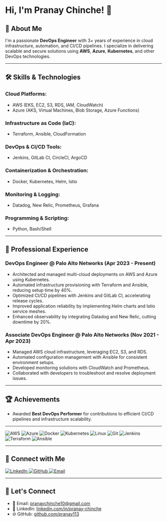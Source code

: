 # Hi, I'm Pranay Chinche! 👋

## 🚀 About Me
I'm a passionate **DevOps Engineer** with 3+ years of experience in cloud infrastructure, automation, and CI/CD pipelines. I specialize in delivering scalable and secure solutions using **AWS**, **Azure**, **Kubernetes**, and other DevOps technologies.

---

## 🛠️ Skills & Technologies

### **Cloud Platforms:**  
- AWS (EKS, EC2, S3, RDS, IAM, CloudWatch)  
- Azure (AKS, Virtual Machines, Blob Storage, Azure Functions)  

### **Infrastructure as Code (IaC):**  
- Terraform, Ansible, CloudFormation

### **DevOps & CI/CD Tools:**  
- Jenkins, GitLab CI, CircleCI, ArgoCD

### **Containerization & Orchestration:**  
- Docker, Kubernetes, Helm, Istio

### **Monitoring & Logging:**  
- Datadog, New Relic, Prometheus, Grafana

### **Programming & Scripting:**  
- Python, Bash/Shell

---

## 🌟 Professional Experience

### **DevOps Engineer @ Palo Alto Networks (Apr 2023 - Present)**
- Architected and managed multi-cloud deployments on AWS and Azure using Kubernetes.
- Automated infrastructure provisioning with Terraform and Ansible, reducing setup time by 40%.
- Optimized CI/CD pipelines with Jenkins and GitLab CI, accelerating release cycles.
- Improved application reliability by implementing Helm charts and Istio service meshes.
- Enhanced observability by integrating Datadog and New Relic, cutting downtime by 20%.

### **Associate DevOps Engineer @ Palo Alto Networks (Nov 2021 - Apr 2023)**
- Managed AWS cloud infrastructure, leveraging EC2, S3, and RDS.
- Automated configuration management with Ansible for consistent environment setups.
- Developed monitoring solutions with CloudWatch and Prometheus.
- Collaborated with developers to troubleshoot and resolve deployment issues.

---

## 🏆 Achievements
- Awarded **Best DevOps Performer** for contributions to efficient CI/CD pipelines and infrastructure scalability.

---

<p align="left">
  <img src="https://img.shields.io/badge/AWS-%23FF9900.svg?style=for-the-badge&logo=amazon-aws&logoColor=white" alt="AWS" />
  <img src="https://img.shields.io/badge/Azure-%230072C6.svg?style=for-the-badge&logo=microsoft-azure&logoColor=white" alt="Azure" />
  <img src="https://img.shields.io/badge/Docker-%232496ED.svg?style=for-the-badge&logo=docker&logoColor=white" alt="Docker" />
  <img src="https://img.shields.io/badge/Kubernetes-%23326CE5.svg?style=for-the-badge&logo=kubernetes&logoColor=white" alt="Kubernetes" />
  <img src="https://img.shields.io/badge/Linux-%23FCC624.svg?style=for-the-badge&logo=linux&logoColor=black" alt="Linux" />
  <img src="https://img.shields.io/badge/Git-%23F05033.svg?style=for-the-badge&logo=git&logoColor=white" alt="Git" />
  <img src="https://img.shields.io/badge/Jenkins-%23D24939.svg?style=for-the-badge&logo=jenkins&logoColor=white" alt="Jenkins" />
  <img src="https://img.shields.io/badge/Terraform-%235835CC.svg?style=for-the-badge&logo=terraform&logoColor=white" alt="Terraform" />
  <img src="https://img.shields.io/badge/Ansible-%23EE0000.svg?style=for-the-badge&logo=ansible&logoColor=white" alt="Ansible" />
</p>

---

## 🤝 Connect with Me
<p align="left">
  <a href="https://www.linkedin.com/in/pranay-chinche" target="_blank">
    <img src="https://img.shields.io/badge/LinkedIn-%230077B5.svg?style=for-the-badge&logo=linkedin&logoColor=white" alt="LinkedIn" />
  </a>
  <a href="https://github.com/pranay113" target="_blank">
    <img src="https://img.shields.io/badge/GitHub-%2312100E.svg?style=for-the-badge&logo=github&logoColor=white" alt="GitHub" />
  </a>
  <a href="mailto:pranaychinche10@gmail.com">
    <img src="https://img.shields.io/badge/Email-%23D14836.svg?style=for-the-badge&logo=gmail&logoColor=white" alt="Email" />
  </a>
</p>

---

## 💬 Let's Connect
- 📧 Email: [pranaychinche10@gmail.com](mailto:pranaychinche10@gmail.com)  
- 💼 LinkedIn: [linkedin.com/in/pranay-chinche](https://linkedin.com/in/pranay-chinche)  
- 🌐 GitHub: [github.com/pranay113](https://github.com/pranay113)

